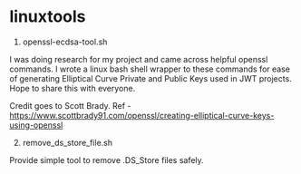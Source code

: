 # linuxtools

1. openssl-ecdsa-tool.sh

I was doing research for my project and came across helpful openssl commands. I wrote a linux bash shell wrapper to these commands for ease of generating Elliptical Curve Private and Public Keys used in JWT projects. Hope to share this with everyone.

Credit goes to Scott Brady.
Ref - https://www.scottbrady91.com/openssl/creating-elliptical-curve-keys-using-openssl


2. remove_ds_store_file.sh

Provide simple tool to remove .DS_Store files safely.
